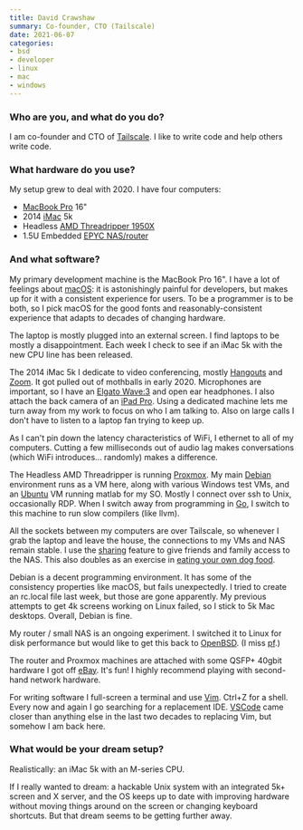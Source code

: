 ```yaml
---
title: David Crawshaw
summary: Co-founder, CTO (Tailscale)
date: 2021-06-07
categories:
- bsd
- developer
- linux
- mac
- windows
---
```


### Who are you, and what do you do?

I am co-founder and CTO of [Tailscale][]. I like to write code and help others write code.

### What hardware do you use?

My setup grew to deal with 2020. I have four computers:

- [MacBook Pro][macbook-pro] 16"
- 2014 [iMac][] 5k
- Headless [AMD Threadripper 1950X][ryzen-threadripper-1950x]
- 1.5U Embedded [EPYC NAS/router][e301-9d-8cn4]

### And what software?

My primary development machine is the MacBook Pro 16". I have a lot of feelings about [macOS][]: it is astonishingly painful for developers, but makes up for it with a consistent experience for users. To be a programmer is to be both, so I pick macOS for the good fonts and reasonably-consistent experience that adapts to decades of changing hardware.

The laptop is mostly plugged into an external screen. I find laptops to be mostly a disappointment. Each week I check to see if an iMac 5k with the new CPU line has been released.

The 2014 iMac 5k I dedicate to video conferencing, mostly [Hangouts][google-hangouts] and [Zoom][zoom.2]. It got pulled out of mothballs in early 2020. Microphones are important, so I have an [Elgato Wave:3][wave-3] and open ear headphones. I also attach the back camera of an [iPad Pro][ipad-pro]. Using a dedicated machine lets me turn away from my work to focus on who I am talking to. Also on large calls I don't have to listen to a laptop fan trying to keep up.

As I can't pin down the latency characteristics of WiFi, I ethernet to all of my computers. Cutting a few milliseconds out of audio lag makes conversations (which WiFi introduces... randomly) makes a difference.

The Headless AMD Threadripper is running [Proxmox][proxmox-ve]. My main [Debian][] environment runs as a VM here, along with various Windows test VMs, and an [Ubuntu][] VM running matlab for my SO. Mostly I connect over ssh to Unix, occasionally RDP. When I switch away from programming in [Go][], I switch to this machine to run slow compilers (like llvm).

All the sockets between my computers are over Tailscale, so whenever I grab the laptop and leave the house, the connections to my VMs and NAS remain stable. I use the [sharing](https://tailscale.com/blog/sharing-over-tailscale/ "A post about the sharing feature of Tailscale.") feature to give friends and family access to the NAS. This also doubles as an exercise in [eating your own dog food](https://en.wikipedia.org/wiki/Eating_your_own_dog_food "The Wikipedia entry for dogfooding.").

Debian is a decent programming environment. It has some of the consistency properties like macOS, but fails unexpectedly. I tried to create an rc.local file last week, but those are gone apparently. My previous attempts to get 4k screens working on Linux failed, so I stick to 5k Mac desktops. Overall, Debian is fine.

My router / small NAS is an ongoing experiment. I switched it to Linux for disk performance but would like to get this back to [OpenBSD][]. (I miss [pf][].)

The router and Proxmox machines are attached with some QSFP+ 40gbit hardware I got off [eBay][]. It's fun! I highly recommend playing with second-hand network hardware.

For writing software I full-screen a terminal and use [Vim][]. Ctrl+Z for a shell. Every now and again I go searching for a replacement IDE. [VSCode][visual-studio-code] came closer than anything else in the last two decades to replacing Vim, but somehow I am back here.

### What would be your dream setup?

Realistically: an iMac 5k with an M-series CPU.

If I really wanted to dream: a hackable Unix system with an integrated 5k+ screen and X server, and the OS keeps up to date with improving hardware without moving things around on the screen or changing keyboard shortcuts. But that dream seems to be getting further away.

[debian]: https://www.debian.org/ "A Linux distribution."
[e301-9d-8cn4]: https://www.supermicro.com/en/Aplus/system/Embedded/AS-E301-9D-8CN4.cfm "An embedded computer system."
[ebay]: https://www.ebay.com/ "An auction service."
[go]: https://golang.org/ "A compiled programming language."
[google-hangouts]: https://hangouts.google.com/ "A voice, video and text chat service."
[imac]: https://www.apple.com/imac/ "An all-in-one computer."
[ipad-pro]: https://en.wikipedia.org/wiki/IPad_Pro "An iOS tablet."
[macbook-pro]: https://www.apple.com/macbook-pro/ "A laptop."
[macos]: https://en.wikipedia.org/wiki/MacOS "An operating system for Mac hardware."
[openbsd]: http://www.openbsd.org/ "An open-source operating system emphasising security and cryptography."
[pf]: http://www.openbsd.org/faq/pf/filter.html "A TCP packet filter included with OpenBSD."
[proxmox-ve]: https://www.proxmox.com/en/proxmox-ve "Server management software for virtual machines."
[ryzen-threadripper-1950x]: https://www.amd.com/en/products/cpu/amd-ryzen-threadripper-1950x "A CPU."
[tailscale]: https://tailscale.com/ "A VPN service."
[ubuntu]: https://www.ubuntu.com/ "A Unix distribution."
[vim]: https://www.vim.org/ "A command-line text editor."
[visual-studio-code]: https://code.visualstudio.com/ "A development IDE."
[wave-3]: https://www.elgato.com/en/wave-3 "A microphone."
[zoom.2]: https://zoom.us "Video conferencing software."
